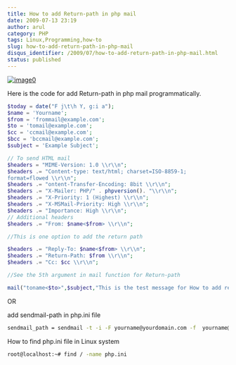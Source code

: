 ```yaml
---
title: How to add Return-path in php mail
date: 2009-07-13 23:19
author: arul
category: PHP
tags: Linux,Programming,how-to
slug: how-to-add-return-path-in-php-mail
disqus_identifier: /2009/07/how-to-add-return-path-in-php-mail.html
status: published
---
```


[![image0](http://3.bp.blogspot.com/_Tq9uaJI0Xww/SlyTV7ulT3I/AAAAAAAAFFE/gSyRbeYFT1M/s320/php.png)](http://3.bp.blogspot.com/_Tq9uaJI0Xww/SlyTV7ulT3I/AAAAAAAAFFE/gSyRbeYFT1M/s1600-h/php.png)

Here is the code for add Return-path in php mail programmatically.

``` php
$today = date("F j\t\h Y, g:i a");
$name = 'Yourname';
$from = 'frommail@example.com';
$to = 'tomail@example.com';
$cc = 'ccmail@example.com';
$bcc = 'bccmail@example.com';
$subject = 'Example Subject';

// To send HTML mail
$headers = "MIME-Version: 1.0 \\r\\n";
$headers .= "Content-type: text/html; charset=ISO-8859-1;
format=flowed \\r\\n";
$headers .= "ontent-Transfer-Encoding: 8bit \\r\\n";
$headers .= "X-Mailer: PHP/" . phpversion(). "\\r\\n";
$headers .= "X-Priority: 1 (Highest) \\r\\n";
$headers .= "X-MSMail-Priority: High \\r\\n";
$headers .= "Importance: High \\r\\n";
// Additional headers
$headers .= "From: $name<$from> \\r\\n";

//This is one option to add the return path

$headers .= "Reply-To: $name<$from> \\r\\n";
$headers .= "Return-Path: $from \\r\\n";
$headers .= "Cc: $cc \\r\\n";

//See the 5th argument in mail function for Return-path

mail("toname<$to>",$subject,"This is the test message for How to add return path in the php mail function.",$headers,"-f $from");
```

OR

add sendmail-path in php.ini file

``` bash
sendmail_path = sendmail -t -i -F yourname@yourdomain.com -f  yourname@yourdomain.com
```

How to find php.ini file in Linux system

``` bash
root@localhost:~# find / -name php.ini
```
